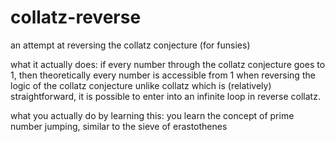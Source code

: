 # collatz-reverse
an attempt at reversing the collatz conjecture (for funsies)

what it actually does:
if every number through the collatz conjecture goes to 1, then theoretically every number is accessible from 1 when reversing the logic of the collatz conjecture
unlike collatz which is (relatively) straightforward, it is possible to enter into an infinite loop in reverse collatz.

what you actually do by learning this:
you learn the concept of prime number jumping, similar to the sieve of erastothenes
